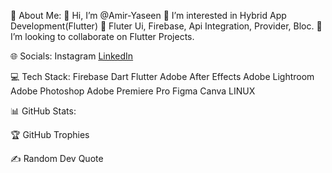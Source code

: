 💫 About Me:
👋 Hi, I’m @Amir-Yaseen
👀 I’m interested in Hybrid App Development(Flutter)
🌱 Fluter Ui, Firebase, Api Integration, Provider, Bloc.
💞️ I’m looking to collaborate on Flutter Projects.

🌐 Socials:
Instagram [LinkedIn](https://linkedin.com/in/xamir)

💻 Tech Stack:
Firebase Dart Flutter Adobe After Effects Adobe Lightroom Adobe Photoshop Adobe Premiere Pro Figma Canva LINUX

📊 GitHub Stats:






🏆 GitHub Trophies


✍️ Random Dev Quote


